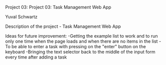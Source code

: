 Project 03: Project 03: Task Management Web App

Yuval Schwartz

Description of the project - Task Management Web App

Ideas for future improvement:
-Getting the example list to work and to run only one time when the page loads and when there are no items in the list
-To be able to enter a task with pressing on the "enter" button on the keyboard
-Bringing the text selector back to the middle of the input form every time after adding a task


